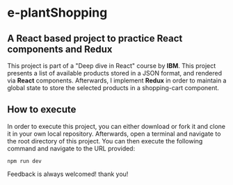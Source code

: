 # e-plantShopping
## A React based project to practice React components and Redux

This project is part of a "Deep dive in React" course by **IBM**. This project presents a list of available products stored in a JSON format, and rendered via **React** components. Afterwards, I implement **Redux** in order to maintain a global state to store the selected products in a shopping-cart component.


## How to execute

In order to execute this project, you can either download or fork it and clone it in your own local repository. Afterwards, open a terminal and navigate to the root directory of this project. You can then execute the following command and navigate to the URL provided:

```npm run dev```


Feedback is always welcomed! thank you!
